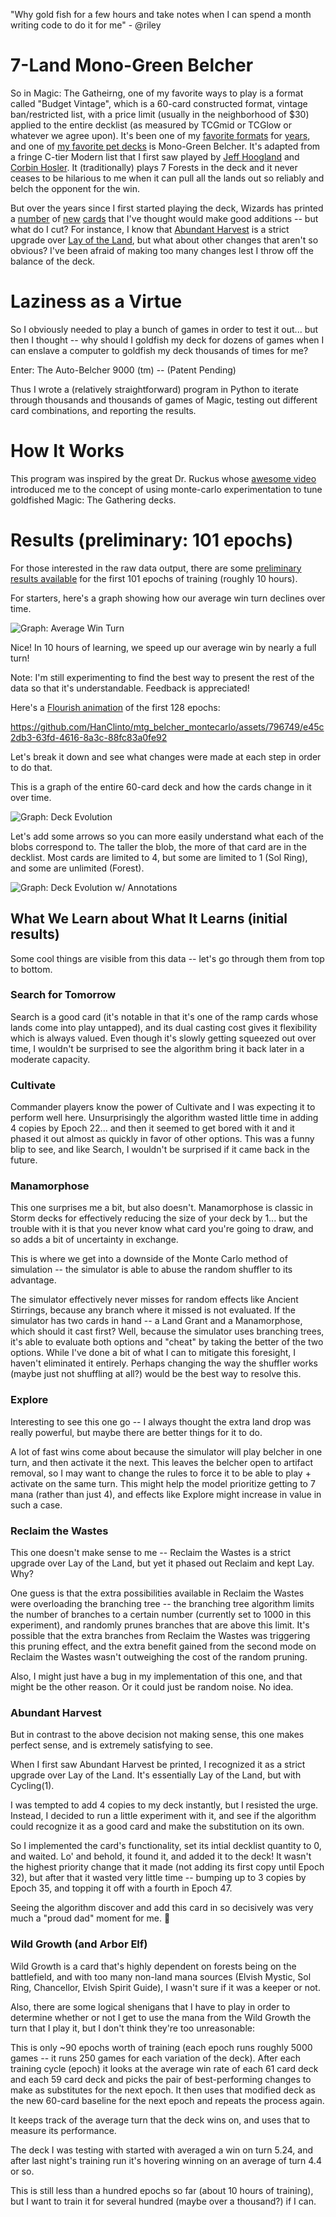 "Why gold fish for a few hours and take notes when I can spend a month writing code to do it for me" - @riley

# 7-Land Mono-Green Belcher
So in Magic: The Gatheirng, one of my favorite ways to play is a format called "Budget Vintage", which is a 60-card constructed format, vintage ban/restricted list, with a price limit (usually in the neighborhood of $30) applied to the entire decklist (as measured by TCGmid or TCGlow or whatever we agree upon). It's been one of my [favorite formats](https://www.reddit.com/r/budgetdecks/comments/95dbl4/25_cheapo_supremo_mazes_end/) for [years](https://www.reddit.com/r/budgetdecks/comments/95mzac/25_cheapo_supremo_monou_faeries/), and one of [my favorite pet decks](https://www.reddit.com/r/budgetdecks/comments/954kli/budget_vintage_25_7land_monogreen_belcher/) is Mono-Green Belcher. It's adapted from a fringe C-tier Modern list that I first saw played by [Jeff Hoogland](https://www.youtube.com/watch?v=HjZSmpNdEjY&list=PLMgaV3fg_ghCClIKaBQGPtkkqdbHtR3O4&index=1) and [Corbin Hosler](https://www.youtube.com/watch?v=mbRZLTt2lEI). It (traditionally) plays 7 Forests in the deck and it never ceases to be hilarious to me when it can pull all the lands out so reliably and belch the opponent for the win.

But over the years since I first started playing the deck, Wizards has printed a [number](https://scryfall.com/card/znr/211/tangled-florahedron-tangled-vale) of [new](https://scryfall.com/card/eld/149/beanstalk-giant-fertile-footsteps) [cards](https://scryfall.com/card/ltr/169/generous-ent) that I've thought would make good additions -- but what do I cut?  For instance, I know that [Abundant Harvest](https://scryfall.com/card/mh2/147/abundant-harvest) is a strict upgrade over [Lay of the Land](https://scryfall.com/card/cn2/185/lay-of-the-land), but what about other changes that aren't so obvious? I've been afraid of making too many changes lest I throw off the balance of the deck.

# Laziness as a Virtue

So I obviously needed to play a bunch of games in order to test it out... but then I thought -- why should I goldfish my deck for dozens of games when I can enslave a computer to goldfish my deck thousands of times for me?

Enter: The Auto-Belcher 9000 (tm) -- (Patent Pending)

Thus I wrote a (relatively straightforward) program in Python to iterate through thousands and thousands of games of Magic, testing out different card combinations, and reporting the results.

# How It Works

This program was inspired by the great Dr. Ruckus whose [awesome video](https://www.youtube.com/watch?v=Xq4T44EvPvo) introduced me to the concept of using monte-carlo experimentation to tune goldfished Magic: The Gathering decks.


# Results (preliminary: 101 epochs)

For those interested in the raw data output, there are some [preliminary results available](https://docs.google.com/spreadsheets/d/162uHpexmKK21qb5sc4liTHA1qK_MYm1jFjKZzFHk6gU/edit?usp=sharing) for the first 101 epochs of training (roughly 10 hours).

For starters, here's a graph showing how our average win turn declines over time.

![Graph: Average Win Turn](docs/results_avgwinturn_1to101.png "Graph: Average Win Turn")

Nice! In 10 hours of learning, we speed up our average win by nearly a full turn!

Note: I'm still experimenting to find the best way to present the rest of the data so that it's understandable. Feedback is appreciated!

Here's a [Flourish animation](https://public.flourish.studio/visualisation/18088180/) of the first 128 epochs:

https://github.com/HanClinto/mtg_belcher_montecarlo/assets/796749/e45c2db3-63fd-4616-8a3c-88fc83a0fe92

Let's break it down and see what changes were made at each step in order to do that. 

This is a graph of the entire 60-card deck and how the cards change in it over time.

![Graph: Deck Evolution](docs/results_decklist_1to101.png "Graph: Deck Evolution")

Let's add some arrows so you can more easily understand what each of the blobs correspond to. The taller the blob, the more of that card are in the decklist. Most cards are limited to 4, but some are limited to 1 (Sol Ring), and some are unlimited (Forest).

![Graph: Deck Evolution w/ Annotations](docs/results_decklist_1to101_annotated.png "Graph: Deck Evolution w/ Annotations")

## What We Learn about What It Learns (initial results)

Some cool things are visible from this data -- let's go through them from top to bottom.

### Search for Tomorrow

Search is a good card (it's notable in that it's one of the ramp cards whose lands come into play untapped), and its dual casting cost gives it flexibility which is always valued. Even though it's slowly getting squeezed out over time, I wouldn't be surprised to see the algorithm bring it back later in a moderate capacity.

### Cultivate

Commander players know the power of Cultivate and I was expecting it to perform well here. Unsurprisingly the algorithm wasted little time in adding 4 copies by Epoch 22... and then it seemed to get bored with it and it phased it out almost as quickly in favor of other options. This was a funny blip to see, and like Search, I wouldn't be surprised if it came back in the future.

### Manamorphose

This one surprises me a bit, but also doesn't. Manamorphose is classic in Storm decks for effectively reducing the size of your deck by 1... but the trouble with it is that you never know what card you're going to draw, and so adds a bit of uncertainty in exchange.

This is where we get into a downside of the Monte Carlo method of simulation -- the simulator is able to abuse the random shuffler to its advantage. 

The simulator effectively never misses for random effects like Ancient Stirrings, because any branch where it missed is not evaluated. If the simulator has two cards in hand -- a Land Grant and a Manamorphose, which should it cast first? Well, because the simulator uses branching trees, it's able to evaluate both options and "cheat" by taking the better of the two options. While I've done a bit of what I can to mitigate this foresight, I haven't eliminated it entirely. Perhaps changing the way the shuffler works (maybe just not shuffling at all?) would be the best way to resolve this.

### Explore

Interesting to see this one go -- I always thought the extra land drop was really powerful, but maybe there are better things for it to do. 

A lot of fast wins come about because the simulator will play belcher in one turn, and then activate it the next. This leaves the belcher open to artifact removal, so I may want to change the rules to force it to be able to play + activate on the same turn. This might help the model prioritize getting to 7 mana (rather than just 4), and effects like Explore might increase in value in such a case.

### Reclaim the Wastes

This one doesn't make sense to me -- Reclaim the Wastes is a strict upgrade over Lay of the Land, but yet it phased out Reclaim and kept Lay. Why?

One guess is that the extra possibilities available in Reclaim the Wastes were overloading the branching tree -- the branching tree algorithm limits the number of branches to a certain number (currently set to 1000 in this experiment), and randomly prunes branches that are above this limit. It's possible that the extra branches from Reclaim the Wastes was triggering this pruning effect, and the extra benefit gained from the second mode on Reclaim the Wastes wasn't outweighing the cost of the random pruning.

Also, I might just have a bug in my implementation of this one, and that might be the other reason. Or it could just be random noise. No idea.

### Abundant Harvest

But in contrast to the above decision not making sense, this one makes perfect sense, and is extremely satisfying to see.

When I first saw Abundant Harvest be printed, I recognized it as a strict upgrade over Lay of the Land. It's essentially Lay of the Land, but with Cycling(1). 

I was tempted to add 4 copies to my deck instantly, but I resisted the urge. Instead, I decided to run a little experiment with it, and see if the algorithm could recognize it as a good card and make the substitution on its own.

So I implemented the card's functionality, set its intial decklist quantity to 0, and waited. Lo' and behold, it found it, and added it to the deck! It wasn't the highest priority change that it made (not adding its first copy until Epoch 32), but after that it wasted very little time -- bumping up to 3 copies by Epoch 35, and topping it off with a fourth in Epoch 47.

Seeing the algorithm discover and add this card in so decisively was very much a "proud dad" moment for me. 🙂

### Wild Growth (and Arbor Elf)

Wild Growth is a card that's highly dependent on forests being on the battlefield, and with too many non-land mana sources (Elvish Mystic, Sol Ring, Chancellor, Elvish Spirit Guide), I wasn't sure if it was a keeper or not.

Also, there are some logical shenigans that I have to play in order to determine whether or not I get to use the mana from the Wild Growth the turn that I play it, but I don't think they're too unreasonable:


This is only ~90 epochs worth of training (each epoch runs roughly 5000 games -- it runs 250 games for each variation of the deck). After each training cycle (epoch) it looks at the average win rate of each 61 card deck and each 59 card deck and picks the pair of best-performing changes to make as substitutes for the next epoch. It then uses that modified deck as the new 60-card baseline for the next epoch and repeats the process again.

It keeps track of the average turn that the deck wins on, and uses that to measure its performance.

The deck I was testing with started with averaged a win on turn 5.24, and after last night's training run it's hovering winning on an average of turn 4.4 or so.

This is still less than a hundred epochs so far (about 10 hours of training), but I want to train it for several hundred (maybe over a thousand?) if I can.
